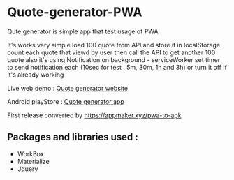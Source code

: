 # Quote-generator-PWA

Qute generator is simple app that test usage of PWA

It's works very simple load 100 quote from API and store it in localStorage
count each quote that viewd by user then call the API to get another 100 quote
also it's using Notification on background - serviceWorker
set timer to send notification each (10sec for test , 5m, 30m, 1h and 3h) or turn it off if it's already working

Live web demo : [Quote generator website](https://quotegenerator.herokuapp.com)

Android playStore : [Quote generator app](https://play.google.com/store/apps/details?id=xyz.appmaker.axnpup)

First release converted by https://appmaker.xyz/pwa-to-apk

## Packages and libraries used :
- WorkBox
- Materialize
- Jquery
